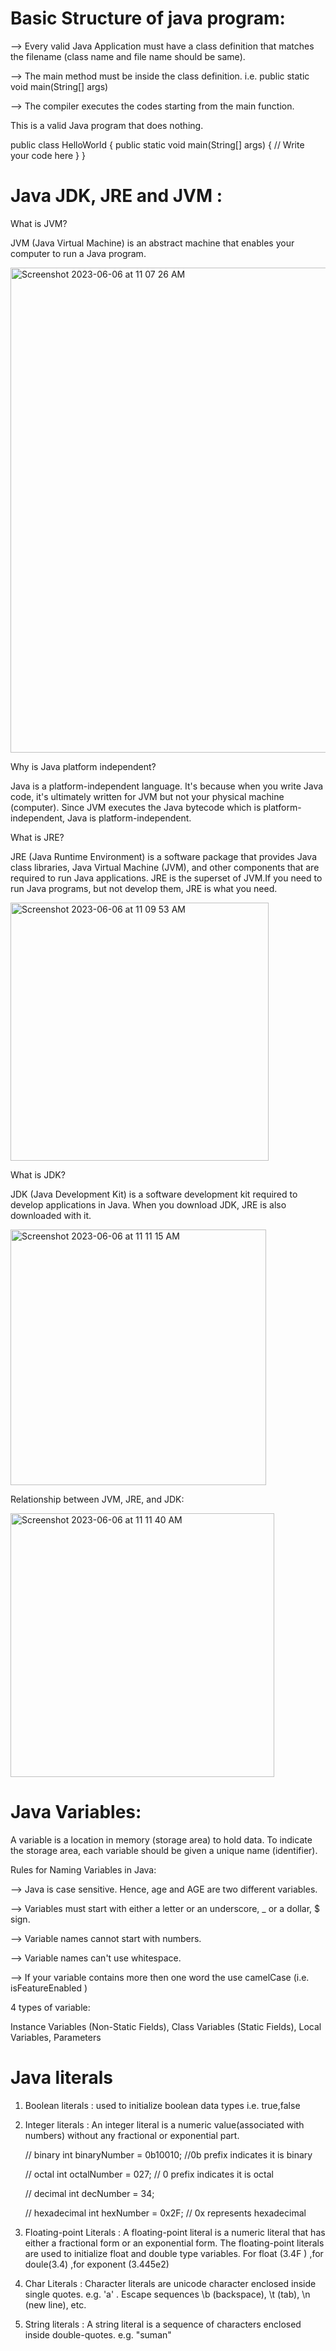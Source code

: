 # Basic Structure of java program:

--> Every valid Java Application must have a class definition that matches the filename (class name and file name should be same).

--> The main method must be inside the class definition. i.e. public static void main(String[] args)

--> The compiler executes the codes starting from the main function.

This is a valid Java program that does nothing.

public class HelloWorld {
    public static void main(String[] args) {
        // Write your code here
    }
}

# Java JDK, JRE and JVM :

What is JVM?

JVM (Java Virtual Machine) is an abstract machine that enables your computer to run a Java program.

<img width="776" alt="Screenshot 2023-06-06 at 11 07 26 AM" src="https://github.com/sumshadz/JourneyOfJava/assets/129254642/dbc9fe40-113a-4f60-8a72-2d3bb328ccbe">


Why is Java platform independent?

Java is a platform-independent language. It's because when you write Java code, it's ultimately written for JVM but not your physical machine (computer). Since JVM 
executes the Java bytecode which is platform-independent, Java is platform-independent.

What is JRE?

JRE (Java Runtime Environment) is a software package that provides Java class libraries, Java Virtual Machine (JVM), and other components that are required to run Java applications.
JRE is the superset of JVM.If you need to run Java programs, but not develop them, JRE is what you need.

<img width="413" alt="Screenshot 2023-06-06 at 11 09 53 AM" src="https://github.com/sumshadz/JourneyOfJava/assets/129254642/34ae5216-bd16-40ef-9fcf-18289009d7b7">

What is JDK?

JDK (Java Development Kit) is a software development kit required to develop applications in Java. When you download JDK, JRE is also downloaded with it.

<img width="409" alt="Screenshot 2023-06-06 at 11 11 15 AM" src="https://github.com/sumshadz/JourneyOfJava/assets/129254642/31be8cb1-b475-4b8e-bbc8-66a94ea83f44">

Relationship between JVM, JRE, and JDK:

<img width="422" alt="Screenshot 2023-06-06 at 11 11 40 AM" src="https://github.com/sumshadz/JourneyOfJava/assets/129254642/dd5d96dd-bc38-49af-b717-299e1b29ac9c">

# Java Variables:

A variable is a location in memory (storage area) to hold data. To indicate the storage area, each variable should be given a unique name (identifier).

Rules for Naming Variables in Java:

--> Java is case sensitive. Hence, age and AGE are two different variables.

--> Variables must start with either a letter or an underscore, _ or a dollar, $ sign.

--> Variable names cannot start with numbers.

--> Variable names can't use whitespace. 

--> If your variable contains more then one word the use camelCase (i.e. isFeatureEnabled )

4 types of variable:

Instance Variables (Non-Static Fields), Class Variables (Static Fields), Local Variables, Parameters

# Java literals

1. Boolean literals : used to initialize boolean data types i.e. true,false

2. Integer literals : An integer literal is a numeric value(associated with numbers) without any fractional or exponential part. 

    // binary
    int binaryNumber = 0b10010; //0b prefix indicates it is binary
    
    // octal 
    int octalNumber = 027; // 0 prefix indicates it is octal
    
    // decimal
    int decNumber = 34;
    
    // hexadecimal 
    int hexNumber = 0x2F; // 0x represents hexadecimal
    
3. Floating-point Literals : A floating-point literal is a numeric literal that has either a fractional form or an exponential form. The floating-point literals are used to initialize float and double type variables. For float (3.4F ) ,for doule(3.4) ,for exponent (3.445e2)

4. Char Literals : Character literals are unicode character enclosed inside single quotes. e.g. 'a' . Escape sequences \b (backspace), \t (tab), \n (new line), etc.
5. String literals : A string literal is a sequence of characters enclosed inside double-quotes. e.g. "suman"

